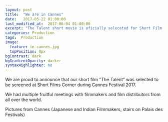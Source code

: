 ```yaml
---
layout: post
title:  "We are in Cannes"
date:   2017-05-22 01:00:00
last_modified_at:  2017-06-04 01:00:00
excerpt: "The Talent short movie is oficially seleceted for Short Film Corner at Cannes Film Festival."
categories: Production
tags:  Production
image:
  feature: in-cannes.jpg
  topPosition: 0px
bgContrast: dark
bgGradientOpacity: darker
syntaxHighlighter: no
---
```


We are proud to announce that our short film &#8220;The Talent&#8221; was selected to be screened at Short Films Corner during Cannes Festival 2017.

We had multiple fruitful meetings with filmmakers and film distributors from all over the world.

Pictures from Cannes (Japanese and Indian Filmmakers, stairs on Palais des Festivals)
